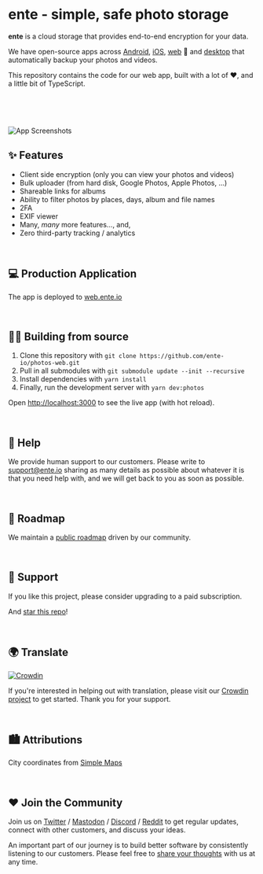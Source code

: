 # ente - simple, safe photo storage

**ente** is a cloud storage that provides end-to-end encryption for your data.

We have open-source apps across
[Android](https://github.com/ente-io/photos-app),
[iOS](https://github.com/ente-io/photos-app),
[web](https://github.com/ente-io/photos-web) 👋 and
[desktop](https://github.com/ente-io/photos-desktop) that automatically backup
your photos and videos.

This repository contains the code for our web app, built with a lot of ❤️, and a
little bit of TypeScript.

<br/><br/><br/>

![App Screenshots](https://user-images.githubusercontent.com/24503581/189914045-9d4e9c44-37c6-4ac6-9e17-d8c37aee1e08.png)

## ✨ Features

- Client side encryption (only you can view your photos and videos)
- Bulk uploader (from hard disk, Google Photos, Apple Photos, ...)
- Shareable links for albums
- Ability to filter photos by places, days, album and file names
- 2FA
- EXIF viewer
- Many, _many_ more features..., and,
- Zero third-party tracking / analytics

<br/>

## 💻 Production Application

The app is deployed to [web.ente.io](https://web.ente.io)

<br/>

## 🧑‍💻 Building from source

1. Clone this repository with `git clone https://github.com/ente-io/photos-web.git`
2. Pull in all submodules with `git submodule update --init --recursive`
3. Install dependencies with `yarn install`
4. Finally, run the development server with `yarn dev:photos`

Open [http://localhost:3000](http://localhost:3000) to see the live app (with
hot reload).

<br/>

## 🙋 Help

We provide human support to our customers. Please write to
[support@ente.io](mailto:support@ente.io) sharing as many details as possible
about whatever it is that you need help with, and we will get back to you as
soon as possible.

<br/>

## 🧭 Roadmap

We maintain a [public roadmap](https://github.com/orgs/ente-io/projects/3)
driven by our community.

<br/>

## 🤗 Support

If you like this project, please consider upgrading to a paid subscription.

And [star this repo](https://github.com/ente-io/photos-web/stargazers)!

<br/>

## 🌍 Translate
[![Crowdin](https://badges.crowdin.net/ente-photos-web/localized.svg)](https://crowdin.com/project/ente-photos-web)

If you're interested in helping out with translation, please visit our [Crowdin
project](https://crowdin.com/project/ente-photos-web) to get started. Thank you
for your support.

<br/>

## 🏙️ Attributions

City coordinates from [Simple Maps](https://simplemaps.com/data/world-cities)

<br/>

## ❤️ Join the Community

Join us on [Twitter](https://twitter.com/enteio) /
[Mastodon](https://mstdn.social/@ente) /
[Discord](https://discord.gg/z2YVKkycX3) / [Reddit](https://reddit.com/r/enteio)
to get regular updates, connect with other customers, and discuss your ideas.

An important part of our journey is to build better software by consistently
listening to our customers. Please feel free to [share your
thoughts](mailto:feedback@ente.io) with us at any time.

<br/>

